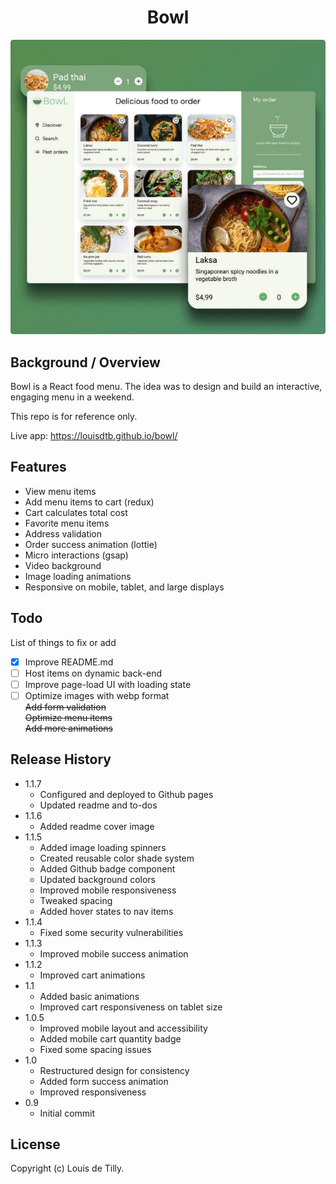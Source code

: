<div align='center'>
  <h1>Bowl</h1>
  <img alt='bowl app display image' src='https://github.com/louisdtb/bowl/blob/master/public/bowl-cover.png?raw=true'>
</div>

## Background / Overview

Bowl is a React food menu. The idea was to design and build an interactive, engaging menu in a weekend.

This repo is for reference only.

Live app: <a target='_blank' href='https://louisdtb.github.io/bowl/'>https://louisdtb.github.io/bowl/</a>

## Features

- View menu items
- Add menu items to cart (redux)
- Cart calculates total cost
- Favorite menu items
- Address validation
- Order success animation (lottie)
- Micro interactions (gsap)
- Video background
- Image loading animations
- Responsive on mobile, tablet, and large displays

## Todo

List of things to fix or add

- [x] Improve README.md
- [ ] Host items on dynamic back-end
- [ ] Improve page-load UI with loading state
- [ ] Optimize images with webp format </br>
      <s>Add form validation</s> </br>
      <s>Optimize menu items</s> </br>
      <s>Add more animations</s> </br>

## Release History

- 1.1.7
  - Configured and deployed to Github pages
  - Updated readme and to-dos
- 1.1.6
  - Added readme cover image
- 1.1.5
  - Added image loading spinners
  - Created reusable color shade system
  - Added Github badge component
  - Updated background colors
  - Improved mobile responsiveness
  - Tweaked spacing
  - Added hover states to nav items
- 1.1.4
  - Fixed some security vulnerabilities
- 1.1.3
  - Improved mobile success animation
- 1.1.2
  - Improved cart animations
- 1.1
  - Added basic animations
  - Improved cart responsiveness on tablet size
- 1.0.5
  - Improved mobile layout and accessibility
  - Added mobile cart quantity badge
  - Fixed some spacing issues
- 1.0
  - Restructured design for consistency
  - Added form success animation
  - Improved responsiveness
- 0.9
  - Initial commit

## License

Copyright (c) Louis de Tilly.
